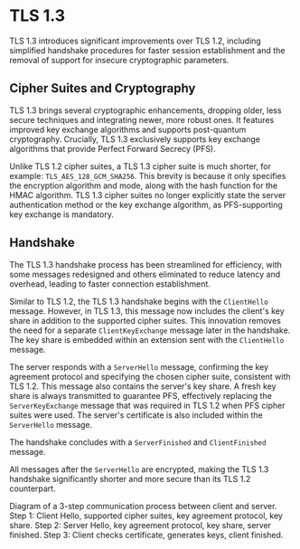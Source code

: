 # TLS 1.3

TLS 1.3 introduces significant improvements over TLS 1.2, including simplified handshake procedures for faster session establishment and the removal of support for insecure cryptographic parameters.

## Cipher Suites and Cryptography

TLS 1.3 brings several cryptographic enhancements, dropping older, less secure techniques and integrating newer, more robust ones. It features improved key exchange algorithms and supports post-quantum cryptography. Crucially, TLS 1.3 exclusively supports key exchange algorithms that provide Perfect Forward Secrecy (PFS).

Unlike TLS 1.2 cipher suites, a TLS 1.3 cipher suite is much shorter, for example: `TLS_AES_128_GCM_SHA256`. This brevity is because it only specifies the encryption algorithm and mode, along with the hash function for the HMAC algorithm. TLS 1.3 cipher suites no longer explicitly state the server authentication method or the key exchange algorithm, as PFS-supporting key exchange is mandatory.

## Handshake

The TLS 1.3 handshake process has been streamlined for efficiency, with some messages redesigned and others eliminated to reduce latency and overhead, leading to faster connection establishment.

Similar to TLS 1.2, the TLS 1.3 handshake begins with the `ClientHello` message. However, in TLS 1.3, this message now includes the client's key share in addition to the supported cipher suites. This innovation removes the need for a separate `ClientKeyExchange` message later in the handshake. The key share is embedded within an extension sent with the `ClientHello` message.

The server responds with a `ServerHello` message, confirming the key agreement protocol and specifying the chosen cipher suite, consistent with TLS 1.2. This message also contains the server's key share. A fresh key share is always transmitted to guarantee PFS, effectively replacing the `ServerKeyExchange` message that was required in TLS 1.2 when PFS cipher suites were used. The server's certificate is also included within the `ServerHello` message.

The handshake concludes with a `ServerFinished` and `ClientFinished` message.

All messages after the `ServerHello` are encrypted, making the TLS 1.3 handshake significantly shorter and more secure than its TLS 1.2 counterpart.

Diagram of a 3-step communication process between client and server. Step 1: Client Hello, supported cipher suites, key agreement protocol, key share. Step 2: Server Hello, key agreement protocol, key share, server finished. Step 3: Client checks certificate, generates keys, client finished.
